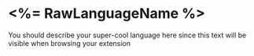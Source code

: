 # <%= RawLanguageName %>

You should describe your super-cool language here since this text will be visible when browsing your extension
